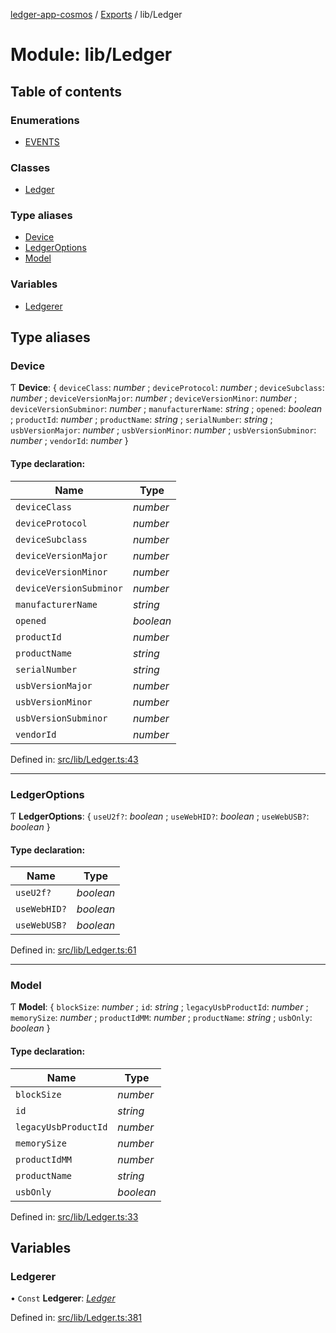 [ledger-app-cosmos](../README.md) / [Exports](../modules.md) / lib/Ledger

# Module: lib/Ledger

## Table of contents

### Enumerations

- [EVENTS](../enums/lib/ledger.events.md)

### Classes

- [Ledger](../classes/lib/ledger.ledger.md)

### Type aliases

- [Device](lib_ledger.md#device)
- [LedgerOptions](lib_ledger.md#ledgeroptions)
- [Model](lib_ledger.md#model)

### Variables

- [Ledgerer](lib_ledger.md#ledgerer)

## Type aliases

### Device

Ƭ **Device**: { `deviceClass`: *number* ; `deviceProtocol`: *number* ; `deviceSubclass`: *number* ; `deviceVersionMajor`: *number* ; `deviceVersionMinor`: *number* ; `deviceVersionSubminor`: *number* ; `manufacturerName`: *string* ; `opened`: *boolean* ; `productId`: *number* ; `productName`: *string* ; `serialNumber`: *string* ; `usbVersionMajor`: *number* ; `usbVersionMinor`: *number* ; `usbVersionSubminor`: *number* ; `vendorId`: *number*  }

#### Type declaration:

Name | Type |
------ | ------ |
`deviceClass` | *number* |
`deviceProtocol` | *number* |
`deviceSubclass` | *number* |
`deviceVersionMajor` | *number* |
`deviceVersionMinor` | *number* |
`deviceVersionSubminor` | *number* |
`manufacturerName` | *string* |
`opened` | *boolean* |
`productId` | *number* |
`productName` | *string* |
`serialNumber` | *string* |
`usbVersionMajor` | *number* |
`usbVersionMinor` | *number* |
`usbVersionSubminor` | *number* |
`vendorId` | *number* |

Defined in: [src/lib/Ledger.ts:43](https://github.com/dfinance/ledger/blob/452c093/src/lib/Ledger.ts#L43)

___

### LedgerOptions

Ƭ **LedgerOptions**: { `useU2f?`: *boolean* ; `useWebHID?`: *boolean* ; `useWebUSB?`: *boolean*  }

#### Type declaration:

Name | Type |
------ | ------ |
`useU2f?` | *boolean* |
`useWebHID?` | *boolean* |
`useWebUSB?` | *boolean* |

Defined in: [src/lib/Ledger.ts:61](https://github.com/dfinance/ledger/blob/452c093/src/lib/Ledger.ts#L61)

___

### Model

Ƭ **Model**: { `blockSize`: *number* ; `id`: *string* ; `legacyUsbProductId`: *number* ; `memorySize`: *number* ; `productIdMM`: *number* ; `productName`: *string* ; `usbOnly`: *boolean*  }

#### Type declaration:

Name | Type |
------ | ------ |
`blockSize` | *number* |
`id` | *string* |
`legacyUsbProductId` | *number* |
`memorySize` | *number* |
`productIdMM` | *number* |
`productName` | *string* |
`usbOnly` | *boolean* |

Defined in: [src/lib/Ledger.ts:33](https://github.com/dfinance/ledger/blob/452c093/src/lib/Ledger.ts#L33)

## Variables

### Ledgerer

• `Const` **Ledgerer**: [*Ledger*](../classes/lib/ledger.ledger.md)

Defined in: [src/lib/Ledger.ts:381](https://github.com/dfinance/ledger/blob/452c093/src/lib/Ledger.ts#L381)
